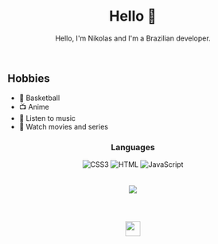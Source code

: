 <h1 align="center">Hello 🌸</h1>
<p align="center">Hello, I'm Nikolas and I'm a Brazilian developer.</p>

<br>

## Hobbies
- 🏀 Basketball
- 📺 Anime
- 🎵 Listen to music
- 🍿 Watch movies and series

<h3 align="center">Languages</h3>

<div style="display: inline_block" align="center" <br/>
  <img src="https://img.shields.io/badge/CSS3-1572B6?style=for-the-badge&logo=css3&logoColor=white" alt="CSS3">
  <img src="https://img.shields.io/badge/HTML5-E34F26?style=for-the-badge&logo=html5&logoColor=white" alt="HTML">
  <img src="https://img.shields.io/badge/JavaScript-F7DF1E?style=for-the-badge&logo=javascript&logoColor=black" alt="JavaScript">
</div>

<br>
<br>

<div align="center">
  <img  src="https://github-readme-stats.vercel.app/api/top-langs/?username=nikolasmonteiro04&layout=compact">
</div>

<br>
<h1></h1>

<div align="center">
  <img src="http://ForTheBadge.com/images/badges/built-with-love.svg" height="30rem">
</div>
